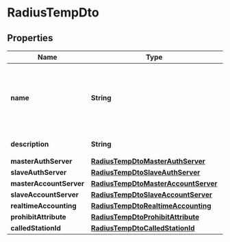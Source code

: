 
# RadiusTempDto

## Properties
Name | Type | Description | Notes
------------ | ------------- | ------------- | -------------
**name** | **String** | RADIUS模板名称不能包含特殊字符 ~ $ @ # &amp; ? &#x3D; + % * ( ) { } &lt; &gt; ] [ ^ ! , : ; &#x60; &#39; / | \\ \&quot;，且不能单独以-或- -作为模板名称。 |  [optional]
**description** | **String** | RADIUS模板描述。 |  [optional]
**masterAuthServer** | [**RadiusTempDtoMasterAuthServer**](RadiusTempDtoMasterAuthServer.md) |  |  [optional]
**slaveAuthServer** | [**RadiusTempDtoSlaveAuthServer**](RadiusTempDtoSlaveAuthServer.md) |  |  [optional]
**masterAccountServer** | [**RadiusTempDtoMasterAccountServer**](RadiusTempDtoMasterAccountServer.md) |  |  [optional]
**slaveAccountServer** | [**RadiusTempDtoSlaveAccountServer**](RadiusTempDtoSlaveAccountServer.md) |  |  [optional]
**realtimeAccounting** | [**RadiusTempDtoRealtimeAccounting**](RadiusTempDtoRealtimeAccounting.md) |  |  [optional]
**prohibitAttribute** | [**RadiusTempDtoProhibitAttribute**](RadiusTempDtoProhibitAttribute.md) |  |  [optional]
**calledStationId** | [**RadiusTempDtoCalledStationId**](RadiusTempDtoCalledStationId.md) |  |  [optional]



